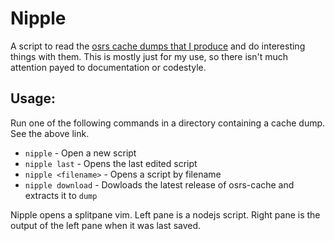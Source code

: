 Nipple
======

A script to read the [osrs cache dumps that I produce](https://github.com/Abextm/osrs-cache/releases) 
and do interesting things with them. This is mostly just for my use, so there
isn't much attention payed to documentation or codestyle.

Usage:
------

Run one of the following commands in a directory containing a cache dump. See the above link.
 - `nipple` - Open a new script
 - `nipple last` - Opens the last edited script
 - `nipple <filename>` - Opens a script by filename
 - `nipple download` - Dowloads the latest release of osrs-cache and extracts it to `dump`

Nipple opens a splitpane vim. Left pane is a nodejs script. Right pane is the
output of the left pane when it was last saved.